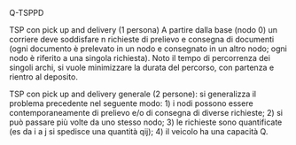 Q-TSPPD

TSP con pick up and delivery (1 persona) A partire dalla base (nodo 0) un corriere deve soddisfare n richieste di prelievo e consegna di documenti (ogni documento è prelevato in un nodo e consegnato in un altro nodo; ogni nodo è riferito a una singola richiesta). Noto il tempo di percorrenza dei singoli archi, si vuole minimizzare la durata del percorso, con partenza e rientro al deposito.

TSP con pick up and delivery generale (2 persone): si generalizza il problema precedente nel seguente modo: 1) i nodi possono essere contemporaneamente di prelievo e/o di consegna di diverse richieste; 2) si può passare più volte da uno stesso nodo; 3) le richieste sono quantificate (es da i a j si spedisce una quantità qij); 4) il veicolo ha una capacità Q.

